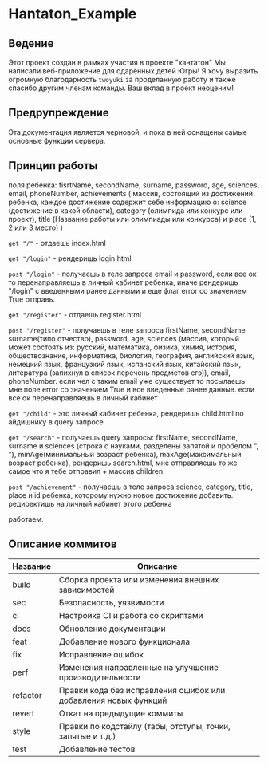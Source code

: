 # Hantaton_Example

## Ведение
Этот проект создан в рамках участия в проекте "хантатон" Мы написали веб-приложение для одарённых детей Югры! Я хочу выразить огромную благодарность `twoyuki` за проделанную работу и также спасибо другим членам команды. Ваш вклад в проект неоценим! 

## Предрупреждение 
Эта документация является черновой, и пока в ней оснащены самые основные функции сервера.

## Принцип работы
поля ребенка:
    fisrtName,
    secondName,
    surname,
    password,
    age,
    sciences,
    email,
    phoneNumber,
    achievements (
        массив, состоящий из достижений ребенка,
        каждое достижение содержит себе информацию о:
        science (достижение в какой области),
        category (олимпида или конкурс или проект),
        title (Название работы или олимпиады или конкурса) и
        place (1, 2 или 3 место)
    )

`get "/"` - отдаешь index.html

`get "/login"` - рендеришь login.html

`post "/login"` - получаешь в теле запроса email и password, если все ок то перенаправляешь в личный кабинет ребенка,
иначе рендеришь "/login" с введенными ранее данными и еще флаг error со значением True отправь.

`get "/register"` - отдаешь register.html

`post "/register"` - получаешь в теле запроса firstName, secondName, surname(типо отчество), password, age, sciences
(массив, который может состоять из: русский, математика, физика, химия, история, обществознание, информатика, биология,
география, английский язык, немецкий язык, французкий язык, испанский язык, китайский язык, литература (запихнул в список
перечень предметов егэ)), email, phoneNumber. если чел с таким email уже существует то посылаешь мне поле error со значением True
и все введенные ранее данные. если все ок перенаправляешь в личный кабинет

`get "/child"` - это личный кабинет ребенка, рендеришь child.html по айдишнику в query запросе

`get "/search"` - получаешь query запросы: firstName, secondName, surname и sciences (строка с науками, разделены запятой и пробелом ", "),
minAge(минимальный возраст ребенка), maxAge(максимальный возраст ребенка), рендеришь search.html, мне отправляешь то же самое что я тебе отправил +
массив children

`post "/achievement"` - получаешь в теле запроса science, category, title, place и id ребенка, которому нужно новое достижение добавить. редиректишь
на личный кабинет этого ребенка

работаем.

## Описание коммитов
| Название |Описание                                                        |
|----------|-----------------------------------------------------------------|
| build	   | Сборка проекта или изменения внешних зависимостей               |
| sec      | Безопасность, уязвимости                                        |
| ci       | Настройка CI и работа со скриптами                              |
| docs	   | Обновление документации                                         |
| feat	   | Добавление нового функционала                                   |
| fix	   | Исправление ошибок                                              |
| perf	   | Изменения направленные на улучшение производительности          |
| refactor | Правки кода без исправления ошибок или добавления новых функций |
| revert   | Откат на предыдущие коммиты                                     |
| style	   | Правки по кодстайлу (табы, отступы, точки, запятые и т.д.)      |
| test	   | Добавление тестов                                               |
